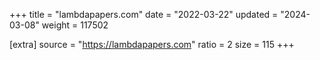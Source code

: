 +++
title = "lambdapapers.com"
date = "2022-03-22"
updated = "2024-03-08"
weight = 117502

[extra]
source = "https://lambdapapers.com"
ratio = 2
size = 115
+++
